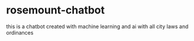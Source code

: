 # rosemount-chatbot
this is a chatbot created with machine learning and ai with all city laws and ordinances
